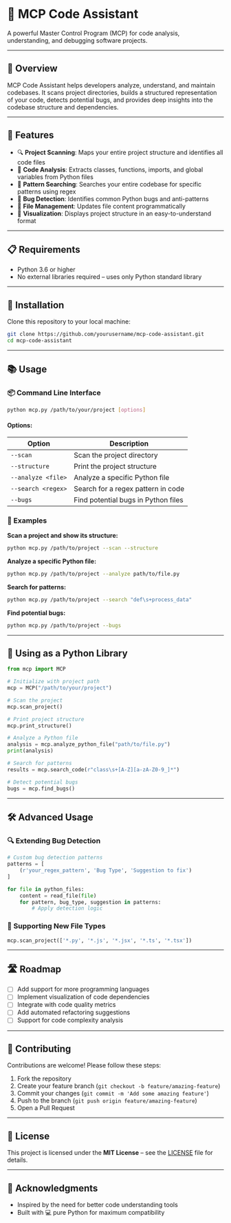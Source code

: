 # 🧠 MCP Code Assistant

A powerful Master Control Program (MCP) for code analysis, understanding, and debugging software projects.

---

## 🌟 Overview

MCP Code Assistant helps developers analyze, understand, and maintain codebases. It scans project directories, builds a structured representation of your code, detects potential bugs, and provides deep insights into the codebase structure and dependencies.

---

## 🚀 Features

- 🔍 **Project Scanning**: Maps your entire project structure and identifies all code files  
- 🧠 **Code Analysis**: Extracts classes, functions, imports, and global variables from Python files  
- 🔎 **Pattern Searching**: Searches your entire codebase for specific patterns using regex  
- 🐛 **Bug Detection**: Identifies common Python bugs and anti-patterns  
- 📁 **File Management**: Updates file content programmatically  
- 🧾 **Visualization**: Displays project structure in an easy-to-understand format  

---

## 📋 Requirements

- Python 3.6 or higher  
- No external libraries required – uses only Python standard library

---

## 🔧 Installation

Clone this repository to your local machine:

```bash
git clone https://github.com/yourusername/mcp-code-assistant.git
cd mcp-code-assistant
```

---

## 📚 Usage

### 📦 Command Line Interface

```bash
python mcp.py /path/to/your/project [options]
```

#### Options:

| Option            | Description                                   |
|-------------------|-----------------------------------------------|
| `--scan`          | Scan the project directory                    |
| `--structure`     | Print the project structure                   |
| `--analyze <file>`| Analyze a specific Python file                |
| `--search <regex>`| Search for a regex pattern in code            |
| `--bugs`          | Find potential bugs in Python files           |

### 🔧 Examples

**Scan a project and show its structure:**

```bash
python mcp.py /path/to/project --scan --structure
```

**Analyze a specific Python file:**

```bash
python mcp.py /path/to/project --analyze path/to/file.py
```

**Search for patterns:**

```bash
python mcp.py /path/to/project --search "def\s+process_data"
```

**Find potential bugs:**

```bash
python mcp.py /path/to/project --bugs
```

---

## 🧩 Using as a Python Library

```python
from mcp import MCP

# Initialize with project path
mcp = MCP("/path/to/your/project")

# Scan the project
mcp.scan_project()

# Print project structure
mcp.print_structure()

# Analyze a Python file
analysis = mcp.analyze_python_file("path/to/file.py")
print(analysis)

# Search for patterns
results = mcp.search_code(r"class\s+[A-Z][a-zA-Z0-9_]*")

# Detect potential bugs
bugs = mcp.find_bugs()
```

---

## 🛠️ Advanced Usage

### 🔍 Extending Bug Detection

```python
# Custom bug detection patterns
patterns = [
    (r'your_regex_pattern', 'Bug Type', 'Suggestion to fix')
]

for file in python_files:
    content = read_file(file)
    for pattern, bug_type, suggestion in patterns:
        # Apply detection logic
```

### 📄 Supporting New File Types

```python
mcp.scan_project(['*.py', '*.js', '*.jsx', '*.ts', '*.tsx'])
```

---

## 🛣️ Roadmap

- [ ] Add support for more programming languages  
- [ ] Implement visualization of code dependencies  
- [ ] Integrate with code quality metrics  
- [ ] Add automated refactoring suggestions  
- [ ] Support for code complexity analysis  

---

## 🤝 Contributing

Contributions are welcome! Please follow these steps:

1. Fork the repository  
2. Create your feature branch (`git checkout -b feature/amazing-feature`)  
3. Commit your changes (`git commit -m 'Add some amazing feature'`)  
4. Push to the branch (`git push origin feature/amazing-feature`)  
5. Open a Pull Request  

---

## 📄 License

This project is licensed under the **MIT License** – see the [LICENSE](LICENSE) file for details.

---

## 👏 Acknowledgments

- Inspired by the need for better code understanding tools  
- Built with 💻 pure Python for maximum compatibility  
